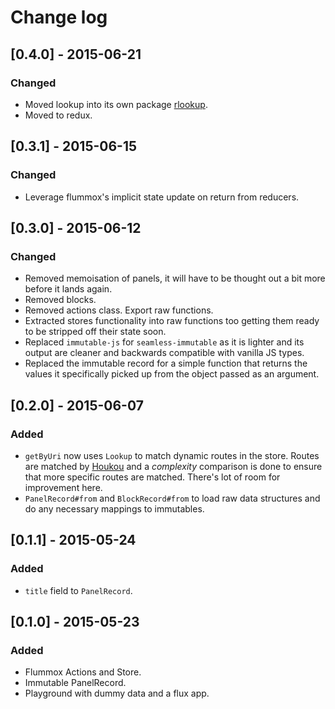 # Change log

## [0.4.0] - 2015-06-21
### Changed
- Moved lookup into its own package [rlookup](https://github.com/UXtemple/rlookup).
- Moved to redux.

## [0.3.1] - 2015-06-15
### Changed
- Leverage flummox's implicit state update on return from reducers.

## [0.3.0] - 2015-06-12
### Changed
- Removed memoisation of panels, it will have to be thought out a bit more before it lands again.
- Removed blocks.
- Removed actions class. Export raw functions.
- Extracted stores functionality into raw functions too getting them ready to be stripped off their
  state soon.
- Replaced `immutable-js` for `seamless-immutable` as it is lighter and its output are cleaner and
  backwards compatible with vanilla JS types.
- Replaced the immutable record for a simple function that returns the values it specifically picked
  up from the object passed as an argument.

## [0.2.0] - 2015-06-07
### Added
- `getByUri` now uses `Lookup` to match dynamic routes in the store. Routes are matched by
  [Houkou](https://github.com/deoxxa/houkou) and a _complexity_ comparison is done to ensure that
  more specific routes are matched. There's lot of room for improvement here.
- `PanelRecord#from` and `BlockRecord#from` to load raw data structures and do any necessary
  mappings to immutables.

## [0.1.1] - 2015-05-24
### Added
- `title` field to `PanelRecord`.

## [0.1.0] - 2015-05-23
### Added
- Flummox Actions and Store.
- Immutable PanelRecord.
- Playground with dummy data and a flux app.
